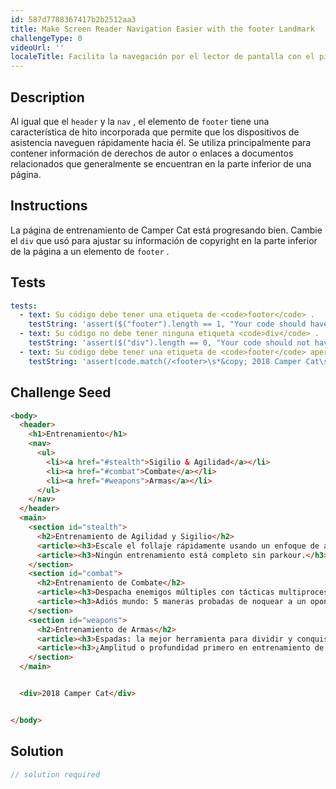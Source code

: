 ```yaml
---
id: 587d7788367417b2b2512aa3
title: Make Screen Reader Navigation Easier with the footer Landmark
challengeType: 0
videoUrl: ''
localeTitle: Facilita la navegación por el lector de pantalla con el pie de página
---
```


## Description
<section id="description"> Al igual que el <code>header</code> y la <code>nav</code> , el elemento de <code>footer</code> tiene una característica de hito incorporada que permite que los dispositivos de asistencia naveguen rápidamente hacia él. Se utiliza principalmente para contener información de derechos de autor o enlaces a documentos relacionados que generalmente se encuentran en la parte inferior de una página. </section>

## Instructions
<section id="instructions"> La página de entrenamiento de Camper Cat está progresando bien. Cambie el <code>div</code> que usó para ajustar su información de copyright en la parte inferior de la página a un elemento de <code>footer</code> . </section>

## Tests
<section id='tests'>

```yml
tests:
  - text: Su código debe tener una etiqueta de <code>footer</code> .
    testString: 'assert($("footer").length == 1, "Your code should have one <code>footer</code> tag.");'
  - text: Su código no debe tener ninguna etiqueta <code>div</code> .
    testString: 'assert($("div").length == 0, "Your code should not have any <code>div</code> tags.");'
  - text: Su código debe tener una etiqueta de <code>footer</code> apertura y cierre.
    testString: 'assert(code.match(/<footer>\s*&copy; 2018 Camper Cat\s*<\/footer>/g), "Your code should have an opening and closing <code>footer</code> tag.");'

```

</section>

## Challenge Seed
<section id='challengeSeed'>

<div id='html-seed'>

```html
<body>
  <header>
    <h1>Entrenamiento</h1>
    <nav>
      <ul>
        <li><a href="#stealth">Sigilio & Agilidad</a></li>
        <li><a href="#combat">Combate</a></li>
        <li><a href="#weapons">Armas</a></li>
      </ul>
    </nav>
  </header>
  <main>
    <section id="stealth">
      <h2>Entrenamiento de Agilidad y Sigilio</h2>
      <article><h3>Escale el follaje rápidamente usando un enfoque de árbol de expansión mínimo</h3></article>
      <article><h3>Ningún entrenamiento está completo sin parkour.</h3></article>
    </section>
    <section id="combat">
      <h2>Entrenamiento de Combate</h2>
      <article><h3>Despacha enemigos múltiples con tácticas multiproceso</h3></article>
      <article><h3>Adiós mundo: 5 maneras probadas de noquear a un oponente</h3></article>
    </section>
    <section id="weapons">
      <h2>Entrenamiento de Armas</h2>
      <article><h3>Espadas: la mejor herramienta para dividir y conquistar literalmente</h3></article>
      <article><h3>¿Amplitud o profundidad primero en entrenamiento de armas múltiples?</h3></article>
    </section>
  </main>


  <div>2018 Camper Cat</div>


</body>

```

</div>



</section>

## Solution
<section id='solution'>

```js
// solution required
```
</section>
